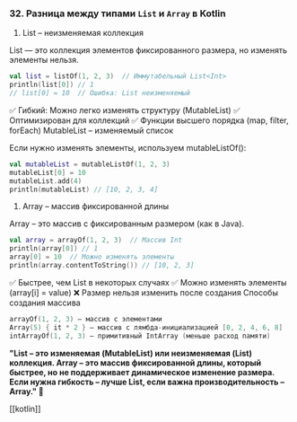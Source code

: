 
### **32. Разница между типами `List` и `Array` в Kotlin**

1. List – неизменяемая коллекция

List<T> — это коллекция элементов фиксированного размера, но изменять элементы нельзя.

``` kotlin
val list = listOf(1, 2, 3)  // Иммутабельный List<Int>
println(list[0]) // 1
// list[0] = 10  // Ошибка: List неизменяемый
```

✅ Гибкий: Можно легко изменять структуру (MutableList) 
✅ Оптимизирован для коллекций
✅ Функции высшего порядка (map, filter, forEach) MutableList – изменяемый список

Если нужно изменять элементы, используем mutableListOf():

```kotlin
val mutableList = mutableListOf(1, 2, 3)
mutableList[0] = 10
mutableList.add(4)
println(mutableList) // [10, 2, 3, 4]
```

1. Array – массив фиксированной длины

Array<T> – это массив с фиксированным размером (как в Java).

```kotlin
val array = arrayOf(1, 2, 3)  // Массив Int
println(array[0]) // 1
array[0] = 10  // Можно изменять элементы
println(array.contentToString()) // [10, 2, 3]
```

✅ Быстрее, чем List в некоторых случаях 
✅ Можно изменять элементы (array[i] = value)
❌ Размер нельзя изменить после создания Способы создания массива

```kotlin
arrayOf(1, 2, 3) – массив с элементами
Array(5) { it * 2 } – массив с лямбда-инициализацией [0, 2, 4, 6, 8]
intArrayOf(1, 2, 3) – примитивный IntArray (меньше расход памяти)

```

**"List – это изменяемая (MutableList) или неизменяемая (List) коллекция. Array – это массив фиксированной длины, который быстрее, но не поддерживает динамическое изменение размера. Если нужна гибкость – лучше List, если важна производительность – Array." 🚀**

[[kotlin]]